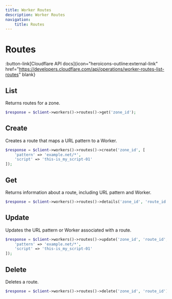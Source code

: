 ```yaml
---
title: Worker Routes
description: Worker Routes
navigation:
    title: Routes
---
```


# Routes

:button-link[Cloudflare API docs]{icon="heroicons-outline:external-link" href="https://developers.cloudflare.com/api/operations/worker-routes-list-routes" blank}

## List

Returns routes for a zone.

```php [php]
$response = $client->workers()->routes()->get('zone_id');
```

## Create

Creates a route that maps a URL pattern to a Worker.

```php [php]
$response = $client->workers()->routes()->create('zone_id', [
    'pattern' => 'example.net/*',
    'script' => 'this-is_my_script-01'
]);
```

## Get

Returns information about a route, including URL pattern and Worker.

```php [php]
$response = $client->workers()->routes()->details('zone_id', 'route_id');
```

## Update

Updates the URL pattern or Worker associated with a route.

```php [php]
$response = $client->workers()->routes()->update('zone_id', 'route_id', [
    'pattern' => 'example.net/*',
    'script' => 'this-is_my_script-01'
]);
```

## Delete

Deletes a route.

```php [php]
$response = $client->workers()->routes()->delete('zone_id', 'route_id');
```